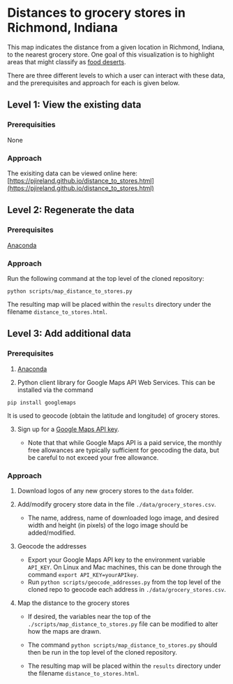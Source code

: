 # Distances to grocery stores in Richmond, Indiana

This map indicates the distance from a given location in Richmond, Indiana,
to the nearest grocery store. One goal of this visualization is to highlight
areas that might classify as [food deserts](https://en.wikipedia.org/wiki/Food_desert).

There are three different levels to which a user can interact with these data,
and the prerequisites and approach for each is given below.

## Level 1: View the existing data

### Prerequisities

None

### Approach

The exisiting data can be viewed online here: [https://pjireland.github.io/distance_to_stores.html](https://pjireland.github.io/distance_to_stores.html)

## Level 2: Regenerate the data

### Prerequisites

[Anaconda](https://www.anaconda.com/distribution/#download-section)

### Approach

Run the following command at the top level of the cloned repository:

```
python scripts/map_distance_to_stores.py
``` 

The resulting map will be placed within the `results` directory under the
filename `distance_to_stores.html`.


## Level 3: Add additional data

### Prerequisites

1. [Anaconda](https://www.anaconda.com/distribution/#download-section)

2. Python client library for Google Maps API Web Services.  This can be installed via the command

```
pip install googlemaps
```

   It is used to geocode (obtain the latitude and longitude) of grocery stores.

3. Sign up for a [Google Maps API key](https://developers.google.com/maps/documentation/javascript/get-api-key).

   * Note that that while Google Maps API is a paid service, the monthly free allowances are typically sufficient
     for geocoding the data, but be careful to not exceed your free allowance.

### Approach

1. Download logos of any new grocery stores to the `data` folder.
2. Add/modify grocery store data in the file `./data/grocery_stores.csv`.
    * The name, address, name of downloaded logo image, and desired width and height (in pixels) of the logo image should be added/modified.
3. Geocode the addresses
    * Export your Google Maps API key to the environment variable `API_KEY`.  On Linux and Mac machines, this can be done through the command `export API_KEY=yourAPIkey`.
    * Run `python scripts/geocode_addresses.py` from the top level of the cloned repo to geocode each address in `./data/grocery_stores.csv`.
4. Map the distance to the grocery stores

    * If desired, the variables near the top of the `./scripts/map_distance_to_stores.py` file can be modified to alter how the maps are drawn.
    * The command `python scripts/map_distance_to_stores.py` should then be run in the top level of the cloned repository.

    * The resulting map will be placed within the `results` directory under the filename `distance_to_stores.html`.
